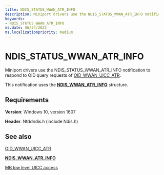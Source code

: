 ```yaml
---
title: NDIS_STATUS_WWAN_ATR_INFO
description: Miniport drivers use the NDIS_STATUS_WWAN_ATR_INFO notification to respond to OID query requests of OID_WWAN_UICC_ATR.
keywords:
- NDIS_STATUS_WWAN_ATR_INFO
ms.date: 06/24/2022
ms.localizationpriority: medium
---
```


# NDIS_STATUS_WWAN_ATR_INFO

Miniport drivers use the NDIS_STATUS_WWAN_ATR_INFO notification to respond to OID query requests of [OID_WWAN_UICC_ATR](oid-wwan-uicc-atr.md).

This notification uses the [**NDIS_WWAN_ATR_INFO**](/windows-hardware/drivers/ddi/ndiswwan/ns-ndiswwan-ndis_wwan_atr_info) structure.

## Requirements

**Version**: Windows 10, version 1607

**Header**: Ntddndis.h (include Ndis.h)

## See also

[OID_WWAN_UICC_ATR](oid-wwan-uicc-atr.md)

[**NDIS_WWAN_ATR_INFO**](/windows-hardware/drivers/ddi/ndiswwan/ns-ndiswwan-ndis_wwan_atr_info)

[MB low level UICC access](mb-low-level-uicc-access.md)
